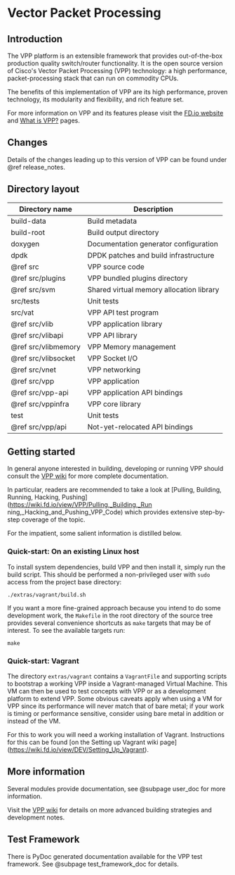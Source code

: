 Vector Packet Processing
========================


## Introduction

The VPP platform is an extensible framework that provides out-of-the-box
production quality switch/router functionality. It is the open source version
of Cisco's Vector Packet Processing (VPP) technology: a high performance,
packet-processing stack that can run on commodity CPUs.

The benefits of this implementation of VPP are its high performance, proven
technology, its modularity and flexibility, and rich feature set.

For more information on VPP and its features please visit the
[FD.io website](http://fd.io/) and
[What is VPP?](https://wiki.fd.io/view/VPP/What_is_VPP%3F) pages.


## Changes

Details of the changes leading up to this version of VPP can be found under
@ref release_notes.


## Directory layout

Directory name         | Description
---------------------- | -------------------------------------------
     build-data        | Build metadata
     build-root        | Build output directory
     doxygen           | Documentation generator configuration
     dpdk              | DPDK patches and build infrastructure
@ref src               | VPP source code
@ref src/plugins       | VPP bundled plugins directory
@ref src/svm           | Shared virtual memory allocation library
     src/tests         | Unit tests
     src/vat           | VPP API test program
@ref src/vlib          | VPP application library
@ref src/vlibapi       | VPP API library
@ref src/vlibmemory    | VPP Memory management
@ref src/vlibsocket    | VPP Socket I/O
@ref src/vnet          | VPP networking
@ref src/vpp           | VPP application
@ref src/vpp-api       | VPP application API bindings
@ref src/vppinfra      | VPP core library
     test              | Unit tests
@ref src/vpp/api       | Not-yet-relocated API bindings


## Getting started

In general anyone interested in building, developing or running VPP should
consult the [VPP wiki](https://wiki.fd.io/view/VPP) for more complete
documentation.

In particular, readers are recommended to take a look at [Pulling, Building,
Running, Hacking, Pushing](https://wiki.fd.io/view/VPP/Pulling,_Building,_Run
ning,_Hacking_and_Pushing_VPP_Code) which provides extensive step-by-step
coverage of the topic.

For the impatient, some salient information is distilled below.


### Quick-start: On an existing Linux host

To install system dependencies, build VPP and then install it, simply run the
build script. This should be performed a non-privileged user with `sudo`
access from the project base directory:

    ./extras/vagrant/build.sh

If you want a more fine-grained approach because you intend to do some
development work, the `Makefile` in the root directory of the source tree
provides several convenience shortcuts as `make` targets that may be of
interest. To see the available targets run:

    make


### Quick-start: Vagrant

The directory `extras/vagrant` contains a `VagrantFile` and supporting
scripts to bootstrap a working VPP inside a Vagrant-managed Virtual Machine.
This VM can then be used to test concepts with VPP or as a development
platform to extend VPP. Some obvious caveats apply when using a VM for VPP
since its performance will never match that of bare metal; if your work is
timing or performance sensitive, consider using bare metal in addition or
instead of the VM.

For this to work you will need a working installation of Vagrant. Instructions
for this can be found [on the Setting up Vagrant wiki page]
(https://wiki.fd.io/view/DEV/Setting_Up_Vagrant).


## More information

Several modules provide documentation, see @subpage user_doc for more
information.

Visit the [VPP wiki](https://wiki.fd.io/view/VPP) for details on more
advanced building strategies and development notes.


## Test Framework

There is PyDoc generated documentation available for the VPP test framework. See @subpage test_framework_doc for details.
